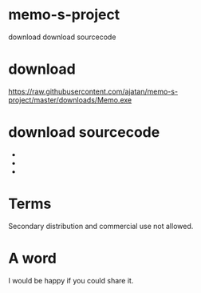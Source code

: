 # memo-s-project
download
download sourcecode


# download
https://raw.githubusercontent.com/ajatan/memo-s-project/master/downloads/Memo.exe
# download sourcecode
*
*
*
# Terms
Secondary distribution and commercial use not allowed.
# A word
I would be happy if you could share it.
